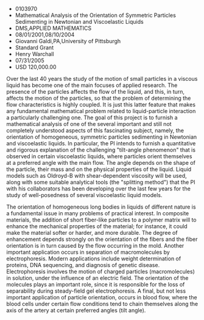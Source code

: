 
* 0103970
* Mathematical Analysis of the Orientation of Symmetric Particles Sedimenting in Newtonian and Viscoelastic Liquids
* DMS,APPLIED MATHEMATICS
* 08/01/2001,08/10/2004
* Giovanni Galdi,PA,University of Pittsburgh
* Standard Grant
* Henry Warchall
* 07/31/2005
* USD 120,000.00

Over the last 40 years the study of the motion of small particles in a viscous
liquid has become one of the main focuses of applied research. The presence of
the particles affects the flow of the liquid, and this, in turn, affects the
motion of the particles, so that the problem of determining the flow
characteristics is highly coupled. It is just this latter feature that makes any
fundamental mathematical problem related to liquid-particle interaction a
particularly challenging one. The goal of this project is to furnish a
mathematical analysis of one of the several important and still not completely
understood aspects of this fascinating subject, namely, the orientation of
homogeneous, symmetric particles sedimenting in Newtonian and viscoelastic
liquids. In particular, the PI intends to furnish a quantitative and rigorous
explanation of the challenging "tilt-angle phenomenon" that is observed in
certain viscoelastic liquids, where particles orient themselves at a preferred
angle with the main flow. The angle depends on the shape of the particle, their
mass and on the physical properties of the liquid. Liquid models such as
Oldroyd-B with shear-dependent viscosity will be used, along with some suitable
analytical tools (the "splitting method") that the PI with his collaborators has
been developing over the last few years for the study of well-posedness of
several viscoelastic liquid models.

The orientation of homogeneous long bodies in liquids of different nature is a
fundamental issue in many problems of practical interest. In composite
materials, the addition of short fiber-like particles to a polymer matrix will
to enhance the mechanical properties of the material; for instance, it could
make the material softer or harder, and more durable. The degree of enhancement
depends strongly on the orientation of the fibers and the fiber orientation is
in turn caused by the flow occurring in the mold. Another important application
occurs in separation of macromolecules by electrophoresis. Modern applications
include weight determination of proteins, DNA sequencing, and diagnosis of
genetic disease. Electrophoresis involves the motion of charged particles
(macromolecules) in solution, under the influence of an electric field. The
orientation of the molecules plays an important role, since it is responsible
for the loss of separability during steady-field gel electrophoresis. A final,
but not less important application of particle orientation, occurs in blood
flow, where the blood cells under certain flow conditions tend to chain
themselves along the axis of the artery at certain preferred angles (tilt
angle).

